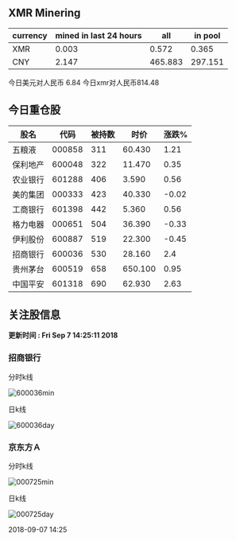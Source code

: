 ## XMR Minering

|currency|mined in last 24 hours|all|in pool|
|---|---|---|---|
|XMR|0.003|0.572|0.365|
|CNY|2.147|465.883|297.151|

今日美元对人民币 6.84	今日xmr对人民币814.48


## 今日重仓股 

|股名|代码|被持数|时价|涨跌%|
|---|---|---|---|---|
|五粮液|000858|311|60.430|1.21|
|保利地产|600048|322|11.470|0.35|
|农业银行|601288|406|3.590|0.56|
|美的集团|000333|423|40.330|-0.02|
|工商银行|601398|442|5.360|0.56|
|格力电器|000651|504|36.390|-0.33|
|伊利股份|600887|519|22.300|-0.45|
|招商银行|600036|530|28.160|2.4|
|贵州茅台|600519|658|650.100|0.95|
|中国平安|601318|690|62.930|2.63|

## 关注股信息
**更新时间 : Fri Sep  7 14:25:11 2018**
### 招商银行 
分时k线

![600036min](http://image.sinajs.cn/newchart/min/n/sh600036.gif)

日k线

![600036day](http://image.sinajs.cn/newchart/daily/n/sh600036.gif)

### 京东方Ａ 
分时k线

![000725min](http://image.sinajs.cn/newchart/min/n/sz000725.gif)

日k线

![000725day](http://image.sinajs.cn/newchart/daily/n/sz000725.gif)

2018-09-07 14:25